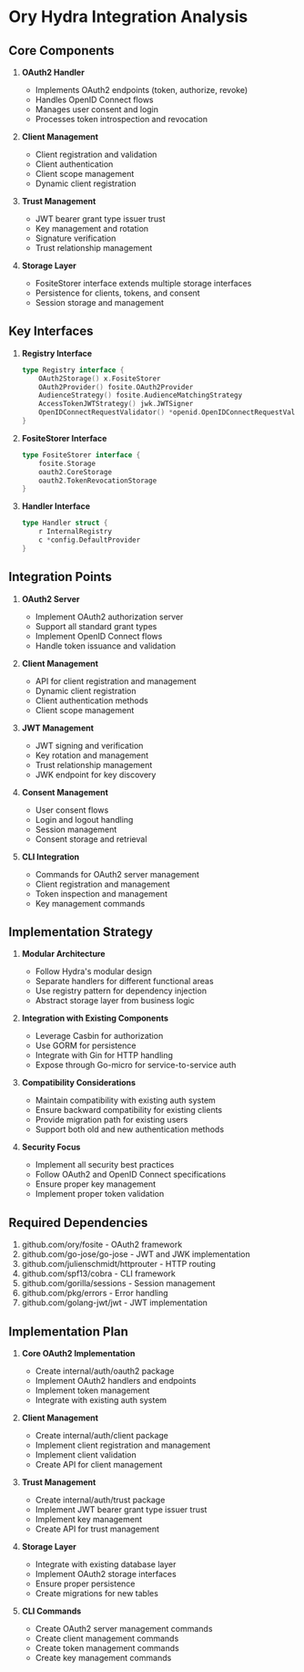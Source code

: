 # Ory Hydra Integration Analysis

## Core Components

1. **OAuth2 Handler**
   - Implements OAuth2 endpoints (token, authorize, revoke)
   - Handles OpenID Connect flows
   - Manages user consent and login
   - Processes token introspection and revocation

2. **Client Management**
   - Client registration and validation
   - Client authentication
   - Client scope management
   - Dynamic client registration

3. **Trust Management**
   - JWT bearer grant type issuer trust
   - Key management and rotation
   - Signature verification
   - Trust relationship management

4. **Storage Layer**
   - FositeStorer interface extends multiple storage interfaces
   - Persistence for clients, tokens, and consent
   - Session storage and management

## Key Interfaces

1. **Registry Interface**
   ```go
   type Registry interface {
       OAuth2Storage() x.FositeStorer
       OAuth2Provider() fosite.OAuth2Provider
       AudienceStrategy() fosite.AudienceMatchingStrategy
       AccessTokenJWTStrategy() jwk.JWTSigner
       OpenIDConnectRequestValidator() *openid.OpenIDConnectRequestValidator
   }
   ```

2. **FositeStorer Interface**
   ```go
   type FositeStorer interface {
       fosite.Storage
       oauth2.CoreStorage
       oauth2.TokenRevocationStorage
   }
   ```

3. **Handler Interface**
   ```go
   type Handler struct {
       r InternalRegistry
       c *config.DefaultProvider
   }
   ```

## Integration Points

1. **OAuth2 Server**
   - Implement OAuth2 authorization server
   - Support all standard grant types
   - Implement OpenID Connect flows
   - Handle token issuance and validation

2. **Client Management**
   - API for client registration and management
   - Dynamic client registration
   - Client authentication methods
   - Client scope management

3. **JWT Management**
   - JWT signing and verification
   - Key rotation and management
   - Trust relationship management
   - JWK endpoint for key discovery

4. **Consent Management**
   - User consent flows
   - Login and logout handling
   - Session management
   - Consent storage and retrieval

5. **CLI Integration**
   - Commands for OAuth2 server management
   - Client registration and management
   - Token inspection and management
   - Key management commands

## Implementation Strategy

1. **Modular Architecture**
   - Follow Hydra's modular design
   - Separate handlers for different functional areas
   - Use registry pattern for dependency injection
   - Abstract storage layer from business logic

2. **Integration with Existing Components**
   - Leverage Casbin for authorization
   - Use GORM for persistence
   - Integrate with Gin for HTTP handling
   - Expose through Go-micro for service-to-service auth

3. **Compatibility Considerations**
   - Maintain compatibility with existing auth system
   - Ensure backward compatibility for existing clients
   - Provide migration path for existing users
   - Support both old and new authentication methods

4. **Security Focus**
   - Implement all security best practices
   - Follow OAuth2 and OpenID Connect specifications
   - Ensure proper key management
   - Implement proper token validation

## Required Dependencies

1. github.com/ory/fosite - OAuth2 framework
2. github.com/go-jose/go-jose - JWT and JWK implementation
3. github.com/julienschmidt/httprouter - HTTP routing
4. github.com/spf13/cobra - CLI framework
5. github.com/gorilla/sessions - Session management
6. github.com/pkg/errors - Error handling
7. github.com/golang-jwt/jwt - JWT implementation

## Implementation Plan

1. **Core OAuth2 Implementation**
   - Create internal/auth/oauth2 package
   - Implement OAuth2 handlers and endpoints
   - Implement token management
   - Integrate with existing auth system

2. **Client Management**
   - Create internal/auth/client package
   - Implement client registration and management
   - Implement client validation
   - Create API for client management

3. **Trust Management**
   - Create internal/auth/trust package
   - Implement JWT bearer grant type issuer trust
   - Implement key management
   - Create API for trust management

4. **Storage Layer**
   - Integrate with existing database layer
   - Implement OAuth2 storage interfaces
   - Ensure proper persistence
   - Create migrations for new tables

5. **CLI Commands**
   - Create OAuth2 server management commands
   - Create client management commands
   - Create token management commands
   - Create key management commands
